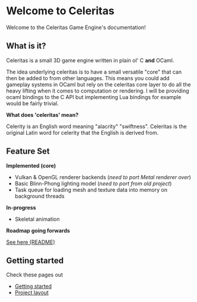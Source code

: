 # Welcome to Celeritas

Welcome to the Celeritas Game Engine's documentation!

## What is it?

Celeritas is a small 3D game engine written in plain ol' C **and** OCaml.

The idea underlying celeritas is to have a small versatile "core" that can then be added to from other languages.
This means you could add gameplay systems in OCaml but rely on the celeritas core layer to do all the heavy lifting 
when it comes to computation or rendering. I will be providing ocaml bindings to the C API but implementing Lua bindings for example
would be fairly trivial.

**What does 'celeritas' mean?**

Celerity is an English word meaning "alacrity" "swiftness".
Celeritas is the original Latin word for celerity that the English is derived from.

## Feature Set

**Implemented (core)**

* Vulkan & OpenGL renderer backends (*need to port Metal renderer over*)
* Basic Blinn-Phong lighting model (*need to port from old project*)
* Task queue for loading mesh and texture data into memory on background threads

**In-progress**

* Skeletal animation

**Roadmap going forwards**

[See here (README)](https://github.com/omnisci3nce/celeritas-core/blob/winter-cleaning/README.md#todo)

## Getting started

Check these pages out

* [Getting started](getting-started.md)
* [Project layout](project-layout.md)
